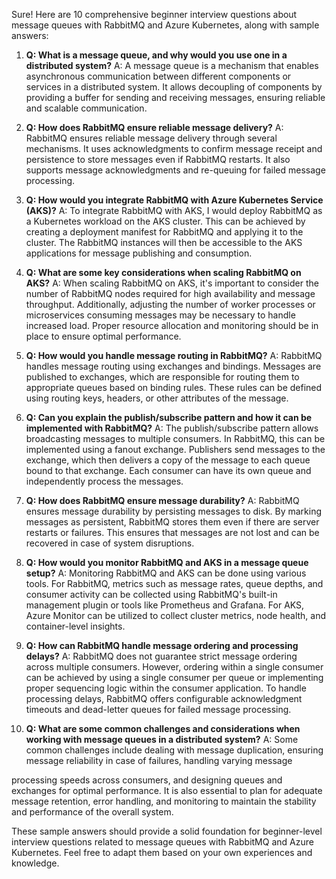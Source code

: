 Sure! Here are 10 comprehensive beginner interview questions about message queues with RabbitMQ and Azure Kubernetes, along with sample answers:

1. **Q: What is a message queue, and why would you use one in a distributed system?**
   A: A message queue is a mechanism that enables asynchronous communication between different components or services in a distributed system. It allows decoupling of components by providing a buffer for sending and receiving messages, ensuring reliable and scalable communication.

2. **Q: How does RabbitMQ ensure reliable message delivery?**
   A: RabbitMQ ensures reliable message delivery through several mechanisms. It uses acknowledgments to confirm message receipt and persistence to store messages even if RabbitMQ restarts. It also supports message acknowledgments and re-queuing for failed message processing.

3. **Q: How would you integrate RabbitMQ with Azure Kubernetes Service (AKS)?**
   A: To integrate RabbitMQ with AKS, I would deploy RabbitMQ as a Kubernetes workload on the AKS cluster. This can be achieved by creating a deployment manifest for RabbitMQ and applying it to the cluster. The RabbitMQ instances will then be accessible to the AKS applications for message publishing and consumption.

4. **Q: What are some key considerations when scaling RabbitMQ on AKS?**
   A: When scaling RabbitMQ on AKS, it's important to consider the number of RabbitMQ nodes required for high availability and message throughput. Additionally, adjusting the number of worker processes or microservices consuming messages may be necessary to handle increased load. Proper resource allocation and monitoring should be in place to ensure optimal performance.

5. **Q: How would you handle message routing in RabbitMQ?**
   A: RabbitMQ handles message routing using exchanges and bindings. Messages are published to exchanges, which are responsible for routing them to appropriate queues based on binding rules. These rules can be defined using routing keys, headers, or other attributes of the message.

6. **Q: Can you explain the publish/subscribe pattern and how it can be implemented with RabbitMQ?**
   A: The publish/subscribe pattern allows broadcasting messages to multiple consumers. In RabbitMQ, this can be implemented using a fanout exchange. Publishers send messages to the exchange, which then delivers a copy of the message to each queue bound to that exchange. Each consumer can have its own queue and independently process the messages.

7. **Q: How does RabbitMQ ensure message durability?**
   A: RabbitMQ ensures message durability by persisting messages to disk. By marking messages as persistent, RabbitMQ stores them even if there are server restarts or failures. This ensures that messages are not lost and can be recovered in case of system disruptions.

8. **Q: How would you monitor RabbitMQ and AKS in a message queue setup?**
   A: Monitoring RabbitMQ and AKS can be done using various tools. For RabbitMQ, metrics such as message rates, queue depths, and consumer activity can be collected using RabbitMQ's built-in management plugin or tools like Prometheus and Grafana. For AKS, Azure Monitor can be utilized to collect cluster metrics, node health, and container-level insights.

9. **Q: How can RabbitMQ handle message ordering and processing delays?**
   A: RabbitMQ does not guarantee strict message ordering across multiple consumers. However, ordering within a single consumer can be achieved by using a single consumer per queue or implementing proper sequencing logic within the consumer application. To handle processing delays, RabbitMQ offers configurable acknowledgment timeouts and dead-letter queues for failed message processing.

10. **Q: What are some common challenges and considerations when working with message queues in a distributed system?**
    A: Some common challenges include dealing with message duplication, ensuring message reliability in case of failures, handling varying message

 processing speeds across consumers, and designing queues and exchanges for optimal performance. It is also essential to plan for adequate message retention, error handling, and monitoring to maintain the stability and performance of the overall system.

These sample answers should provide a solid foundation for beginner-level interview questions related to message queues with RabbitMQ and Azure Kubernetes. Feel free to adapt them based on your own experiences and knowledge.